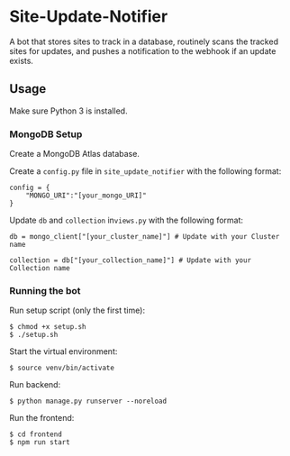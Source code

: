 # Site-Update-Notifier

A bot that stores sites to track in a database, routinely scans the tracked sites for updates, and pushes a notification to the webhook if an update exists.

## Usage

Make sure Python 3 is installed.

### MongoDB Setup

Create a MongoDB Atlas database.

Create a `config.py` file in `site_update_notifier` with the following format:

```
config = {
    "MONGO_URI":"[your_mongo_URI]"
}
```

Update `db` and `collection` in`views.py` with the following format:

```
db = mongo_client["[your_cluster_name]"] # Update with your Cluster name

collection = db["[your_collection_name]"] # Update with your Collection name
```

### Running the bot

Run setup script (only the first time):

```
$ chmod +x setup.sh
$ ./setup.sh
```

Start the virtual environment:

```
$ source venv/bin/activate
```

Run backend:

```
$ python manage.py runserver --noreload
```

Run the frontend:

```
$ cd frontend
$ npm run start
```
